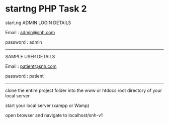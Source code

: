 # startng PHP Task 2
start.ng
ADMIN LOGIN DETAILS

Email : admin@snh.com

password : admin

*******************************************

SAMPLE USER DETAILS

Email : patient@snh.com

password : patient

*********************************************

clone the entire project folder into the www or htdocs root directory of your local server

start your local server (xampp or Wamp)

open browser and navigate to localhost/snh-v1
